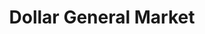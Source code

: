 ---
title: "Dollar General Market"
url: /indianapolis/dollar-general-market-english-avenue/
shop: Supermarkt
---